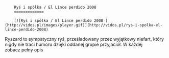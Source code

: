 
        Ryś i spółka / El Lince perdido 2008 
        =============
        
        [![Ryś i spółka / El Lince perdido 2008 ](http://vidos.pl/images/player.gif)](http://vidos.pl/rys-i-spolka-el-lince-perdido-2008)
        
        
 Ryszard to sympatyczny ryś, prześladowany przez wyjątkowy niefart, który nigdy nie traci humoru dzięki oddanej grupie przyjaciół. W każdej zobacz pełny opis
    